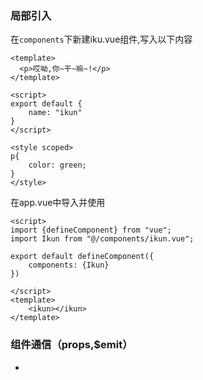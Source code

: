 ### 局部引入

在`components`下新建iku.vue组件,写入以下内容

```vue
<template>
  <p>哎呦,你~干~嘛~!</p>
</template>

<script>
export default {
    name: "ikun"
}
</script>

<style scoped>
p{
    color: green;
}
</style>
```

在app.vue中导入并使用

```vue
<script>
import {defineComponent} from "vue";
import Ikun from "@/components/ikun.vue";

export default defineComponent({
    components: {Ikun}
})

</script>
<template>
    <ikun></ikun>
</template>
```

### 组件通信（props,$emit）

- 
